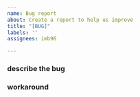 ```yaml
---
name: Bug report
about: Create a report to help us improve
title: "[BUG]"
labels: ''
assignees: imb96

---
```


### describe the bug

### workaround
